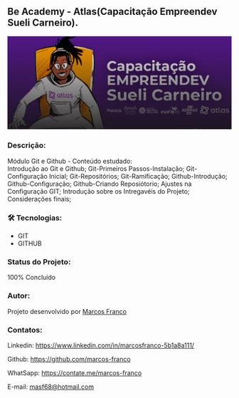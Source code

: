 
## Be Academy - Atlas(Capacitação Empreendev Sueli Carneiro).

![preview](./preview2.jpg)


### Descrição:
Módulo Git e Github - Conteúdo estudado:<br>
Introdução ao Git e Github; Git-Primeiros Passos-Instalação; Git-Configuração Inicial; Git-Repositórios; Git-Ramificação; Github-Introdução; Github-Configuração; Github-Criando Reposiótorio; Ajustes na Configuração GIT; Introdução sobre os Intregavéis do Projeto; Considerações finais;


### 🛠 Tecnologias:
- GIT
- GITHUB

### Status do Projeto:
100% Concluído

### Autor:
Projeto desenvolvido por [Marcos Franco](https://github.com/marcos-franco/beacademy-devstart-gitgithub)

### Contatos:
Linkedin: https://www.linkedin.com/in/marcosfranco-5b1a8a111/

Github: https://github.com/marcos-franco

WhatSapp: https://contate.me/marcos-franco

E-mail: masf68@hotmail.com